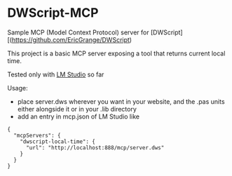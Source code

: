 # DWScript-MCP

Sample MCP (Model Context Protocol) server for [DWScript][(https://github.com/EricGrange/DWScript)

This project is a basic MCP server exposing a tool that returns current local time.

Tested only with [LM Studio](https://lmstudio.ai/) so far

Usage:
* place server.dws wherever you want in your website, and the .pas units either alongside it or in your .lib directory
* add an entry in mcp.json of LM Studio like 

```
{
  "mcpServers": {
    "dwscript-local-time": {
      "url": "http://localhost:888/mcp/server.dws"
    }
  }
}
```